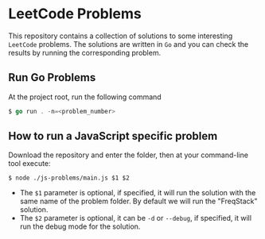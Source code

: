 # LeetCode Problems

This repository contains a collection of solutions to some interesting `LeetCode` problems. The solutions are written in `Go` and you can check the results by running the corresponding problem.

## Run Go Problems

At the project root, run the following command

```go
$ go run . -n=<problem_number>
```

## How to run a JavaScript specific problem

Download the repository and enter the folder, then at your command-line tool execute:

```node
$ node ./js-problems/main.js $1 $2
```

- The `$1` parameter is optional, if specified, it will run the solution with the same name of the problem folder. By default we will run the "FreqStack" solution.
- The `$2` parameter is optional, it can be `-d` or `--debug`, if specified, it will run the debug mode for the solution.
